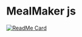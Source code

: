 # MealMaker js

[![ReadMe Card](https://github-readme-stats.vercel.app/api/pin/?username=maya-john&repo=meal-make&theme=cobalt)](https://github.com/anuraghazra/github-readme-stats)
